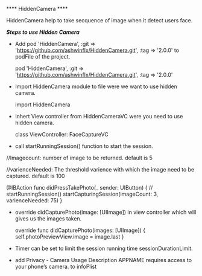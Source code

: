 **** HiddenCamera ****


HiddenCamera help to take secquence of image when it detect users face.


*****Steps to use Hidden Camera*****

- Add pod 'HiddenCamera', :git => 'https://github.com/ashwinflx/HiddenCamera.git', :tag => '2.0.0' to podFile of the project.

    pod 'HiddenCamera', :git => 'https://github.com/ashwinflx/HiddenCamera.git', :tag => '2.0.0'
    
- Import HiddenCamera module to file were we want to use hidden camera.

   import HiddenCamera
    
- Inhert View controller from HiddenCameraVC were you need to use hidden camera.

    class ViewController: FaceCaptureVC
    
- call startRunningSession() function to start the session.

//Imagecount: number of image to be returned. default is 5

//varienceNeeded: The threshold varience with which the image need to be captured. default is 100

  @IBAction func didPressTakePhoto(_ sender: UIButton) {
      //  startRunningSession()
        startCapturingSession(imageCount: 3, varienceNeeded: 75)
    }
    
    
- override  didCapturePhoto(image: [UIImage]) in view controller which will gives us the images taken.

     override func didCapturePhoto(images: [UIImage]) {
        self.photoPreviewView.image = image.last
    }
- Timer can be set to limit the session running time sessionDurationLimit.  
    
    
- add <key>Privacy - Camera Usage Description</key>
<string>APPNAME requires access to your phone’s camera.</string> to infoPlist

